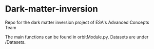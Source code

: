 # Dark-matter-inversion
Repo for the dark matter inversion project of ESA's Advanced Concepts Team

The main functions can be found in orbitModule.py. Datasets are under /Datasets.

